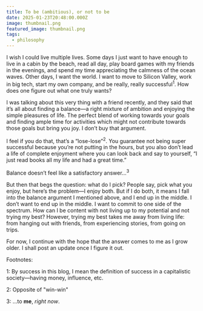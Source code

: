 ```yaml
---
title: To be (ambitious), or not to be
date: 2025-01-23T20:48:00.000Z
image: thumbnail.png
featured_image: thumbnail.png
tags:
  - philosophy
---
```

I wish I could live multiple lives. Some days I just want to have enough to live in a cabin by the beach, read all day, play board games with my friends in the evenings, and spend my time appreciating the calmness of the ocean waves. Other days, I want the world. I want to move to Silicon Valley, work in big tech, start my own company, and be really, really successful<sup>1</sup>. How does one figure out what one truly wants?

I was talking about this very thing with a friend recently, and they said that it’s all about finding a balance—a right mixture of ambition and enjoying the simple pleasures of life. The perfect blend of working towards your goals and finding ample time for activities which might not contribute towards those goals but bring you joy. I don’t buy that argument.

I feel if you do that, that’s a “lose-lose”<sup>2</sup>. You guarantee not being super successful because you’re not putting in the hours, but you also don’t lead a life of complete enjoyment where you can look back and say to yourself, “I just read books all my life and had a great time.”

Balance doesn’t feel like a satisfactory answer...<sup>3</sup>

But then that begs the question: what do I pick? People say, pick what you enjoy, but here’s the problem—I enjoy both. But if I do both, it means I fall into the balance argument I mentioned above, and I end up in the middle. I don’t want to end up in the middle. I want to commit to one side of the spectrum. How can I be content with not living up to my potential and not trying my best? However, trying my best takes me away from living life: from hanging out with friends, from experiencing stories, from going on trips.

For now, I continue with the hope that the answer comes to me as I grow older. I shall post an update once I figure it out.




Footnotes: 

1: By success in this blog, I mean the definition of success in a capitalistic society—having money, influence, etc.

2: Opposite of "win-win"

3: ...to **me**, *right now*.







